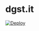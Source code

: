 dgst.it
=========

[![Deploy](https://www.herokucdn.com/deploy/button.png)](https://heroku.com/deploy?template=https://github.com/connyay/dgst-it)
